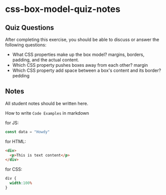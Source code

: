 # css-box-model-quiz-notes

## Quiz Questions

After completing this exercise, you should be able to discuss or answer the following questions:

- What CSS properties make up the box model?
margins, borders, padding, and the actual content.
- Which CSS property pushes boxes away from each other?
margin
- Which CSS property add space between a box's content and its border?
pedding

## Notes

All student notes should be written here.


How to write `Code Examples` in markdown

for JS:
```javascript
const data = "Howdy"
```

for HTML:
```html
<div>
  <p>This is text content</p>
</div>
```

for CSS:
```css
div {
  width:100%
}
```
